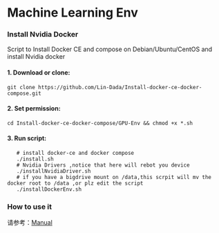 # Machine Learning Env 

### Install Nvidia Docker 

Script to Install Docker CE and compose on Debian/Ubuntu/CentOS and  install  Nvidia docker 

#### 1. Download or clone:
```shell
git clone https://github.com/Lin-Dada/Install-docker-ce-docker-compose.git
```

#### 2. Set permission:
```shell
cd Install-docker-ce-docker-compose/GPU-Env && chmod +x *.sh
```

#### 3. Run script:
```shell
   # install docker-ce and docker compose
   ./install.sh
   # Nvidia Drivers ,notice that here will rebot you device
   ./installNvidiaDriver.sh
   # if you have a bigdrive mount on /data,this scrpit will mv the docker root to /data ,or plz edit the script 
   ./installDockerEnv.sh
```

### How to use it

请参考：[Manual](https://github.com/whoszus/Install-docker-ce-docker-compose/blob/master/HowToUse.md)


